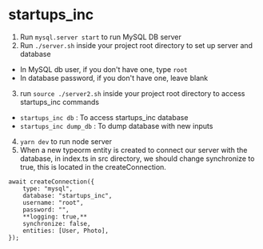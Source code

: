# startups_inc
1. Run `mysql.server start` to run MySQL DB server
2. Run `./server.sh` inside your project root directory to set up server and database
* In MySQL db user, if you don't have one, type `root`
* In database password, if you don't have one, leave blank
3. run `source ./server2.sh` inside your project root directory to access startups_inc commands
* `startups_inc db` : To access startups_inc database
* `startups_inc dump_db` : To dump database with new inputs
4. `yarn dev` to run node server
5. When a new typeorm entity is created to connect our server with the database, in index.ts in src directory, we should change synchronize to true, this is located in the createConnection.
```
await createConnection({
    type: "mysql",
    database: "startups_inc",
    username: "root",
    password: "",
    **logging: true,**
    synchronize: false,
    entities: [User, Photo],
});
```
    
